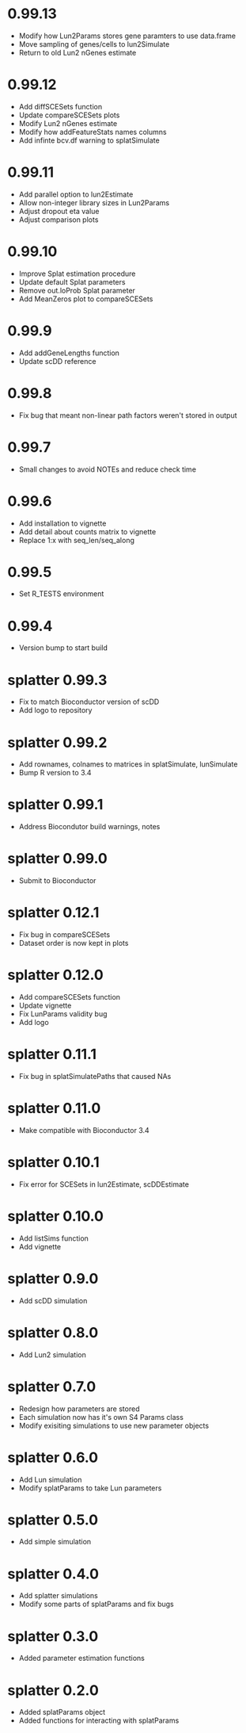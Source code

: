 # 0.99.13

* Modify how Lun2Params stores gene paramters to use data.frame
* Move sampling of genes/cells to lun2Simulate
* Return to old Lun2 nGenes estimate

# 0.99.12

* Add diffSCESets function
* Update compareSCESets plots
* Modify Lun2 nGenes estimate
* Modify how addFeatureStats names columns
* Add infinte bcv.df warning to splatSimulate

# 0.99.11

* Add parallel option to lun2Estimate
* Allow non-integer library sizes in Lun2Params
* Adjust dropout eta value
* Adjust comparison plots

# 0.99.10

* Improve Splat estimation procedure
* Update default Splat parameters
* Remove out.loProb Splat parameter
* Add MeanZeros plot to compareSCESets

# 0.99.9

* Add addGeneLengths function
* Update scDD reference

# 0.99.8

* Fix bug that meant non-linear path factors weren't stored in output

# 0.99.7

* Small changes to avoid NOTEs and reduce check time

# 0.99.6

* Add installation to vignette
* Add detail about counts matrix to vignette
* Replace 1:x with seq_len/seq_along

# 0.99.5

* Set R_TESTS environment

# 0.99.4

* Version bump to start build

# splatter 0.99.3

* Fix to match Bioconductor version of scDD
* Add logo to repository

# splatter 0.99.2

* Add rownames, colnames to matrices in splatSimulate, lunSimulate
* Bump R version to 3.4

# splatter 0.99.1

* Address Biocondutor build warnings, notes

# splatter 0.99.0

* Submit to Bioconductor

# splatter 0.12.1

* Fix bug in compareSCESets
* Dataset order is now kept in plots

# splatter 0.12.0

* Add compareSCESets function
* Update vignette
* Fix LunParams validity bug
* Add logo

# splatter 0.11.1

* Fix bug in splatSimulatePaths that caused NAs

# splatter 0.11.0

* Make compatible with Bioconductor 3.4

# splatter 0.10.1

* Fix error for SCESets in lun2Estimate, scDDEstimate

# splatter 0.10.0

* Add listSims function
* Add vignette

# splatter 0.9.0

* Add scDD simulation

# splatter 0.8.0

* Add Lun2 simulation

# splatter 0.7.0

* Redesign how parameters are stored
* Each simulation now has it's own S4 Params class
* Modify exisiting simulations to use new parameter objects

# splatter 0.6.0

* Add Lun simulation
* Modify splatParams to take Lun parameters

# splatter 0.5.0

* Add simple simulation

# splatter 0.4.0

* Add splatter simulations
* Modify some parts of splatParams and fix bugs

# splatter 0.3.0

* Added parameter estimation functions

# splatter 0.2.0

* Added splatParams object
* Added functions for interacting with splatParams
